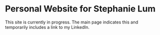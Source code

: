 # Personal Website for Stephanie Lum

This site is currently in progress. The main page indicates this and temporarily includes a link to my LinkedIn.
